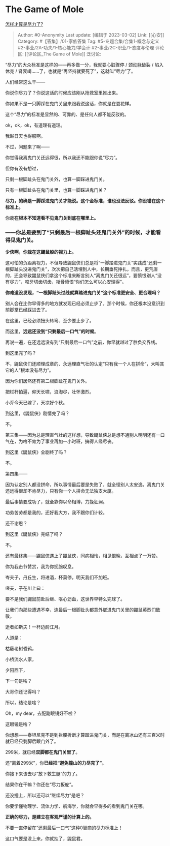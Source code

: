 # The Game of Mole
[怎样才算是尽力了?](https://www.zhihu.com/question/22510326/answer/2763399645)

> Author: #0-Anonymity
> Last update: [编辑于 2023-03-02]
> Link: [[心安]]
> Category: #【答集】/01-家族答集
> Tag: #5-专题合集/合集1-概念与定义 #2-事业/2A-功夫/1-核心能力/学会计 #2-事业/2C-职业/1-态度与伦理
> 评论区: [[评论区_The Game of Mole]]
> 泛讨论:

“尽力”的大众标准是这样的——再多做一分，我就要心脏骤停 / 颈动脉破裂 / 陷入休克 / 肾衰竭……了，也就是“再坚持就要死了”，这就叫“尽力”了。

人们经常这么干——

你说你尽力了？你说这话的时候应该刚从抢救室里推出来。

你如果不是一只脚踩在鬼门关里来跟我说这话，你就是在耍花样。

这个“尽力”的标准是显然的、可靠的、是任何人都不能反驳的。

ok，ok，ok，有道理有道理。

我赵日天也得服啊。

不过，问题来了啊——

你觉得我离鬼门关还远得很，所以我还不能跟你说“尽力”。

但你有没有想过，

只剩一根脚趾头在鬼门关外，也算一脚踩进鬼门关。

只有一根脚趾头在鬼门关里，也算一脚踩进鬼门关？

**尽力，的确是一脚踩进鬼门关才能说。这个金标准，谁也没法反驳。你没错在这个标准上。**

你栽**在根本不知道看不见鬼门关到底在哪里上。**

### **——你总是要到了“只剩最后一根脚趾头还鬼门关外”的时候，才能看得见鬼门关。**

**少侠啊，你栽在这鼹鼠般的视力上。**

这可怕的负距离视力，不但导致鼹鼠侠们总是将“一脚踏进鬼门关”实践成“还剩一根脚趾头没进鬼门关”，次次把自己活埋到人中，长期垂死挣扎，而且，更荒唐的，还会导致鼹鼠侠们拿这个标准来断言别人“离鬼门关还很远”，要愤恨别人“没有尽力”，咬牙切齿切齿，衔骨愤恨“你们怎么可以心安理得”。

**你难道没发现，“一根脚趾头过线就算踏进鬼门关”这个标准更安全、更合理吗？**

别人会在比你早得多的地方就发现已经必须止步了，那个时候，你还根本没意识到前脚掌已经踩进去了。

在这里，已经必须扭头转弯、至少要止步了。

而这里，**远远还没到“只剩最后一口气”的时候**。

再说一遍，在还远远没有到“只剩最后一口气”之前，你早就越过了胜负交界线。

到这里完了吗？

不，鼹鼠侠们还顺理成章的、永远理直气壮的认定“只有我一个人在拼命”，大叫其它的人“根本没有尽力”。

因为你们居然还有第二根脚趾在鬼门关外。

把栏杆拍遍，仰天长啸，浪淘尽，壮怀激烈。

小乔今天已嫁了，天凉好个秋。

到这里，《鼹鼠侠》剧情完了吗？

不。

第三集——因为总是理直气壮的这样想，导致鼹鼠侠总是想不通别人明明还有一口气在，为啥不肯为了事业再加一小时班，搞得人缘尽丧。

到这里《鼹鼠侠》全剧终了吗？

不。

第四集——

因为认定别人都没拼命，所以事情最后要是失败了，就全怪别人太安逸，离鬼门关还远得很却不肯尽力，只有你一个人拼命无法独支大厦。

最后事情要成功了，就全靠你以命相博，力挽狂澜。

功劳苦劳都是我的，还好我大方，我不跟你们计较。

还不谢恩？

到这里《鼹鼠侠》完结了吗？

不。

还有最终集——鼹鼠侠遇上了鼹鼠侠，同病相怜，相见恨晚，互相点了一万赞。

你为我击节赞赏，我为你扼腕叹息。

岑夫子，丹丘生，将进酒，杯莫停，明天我们不加班。

嗟夫，子在川上曰：

要不是我们鼹鼠前赴后继、呕心沥血，这世界早特么完球了。

让我们向那些遭遇不幸，连最后一根脚趾头都意外崴进鬼门关里的鼹鼠英烈们致敬。

逝者如斯夫！一杯边酹江月。

人道是：

枯藤老树昏鸦，

小桥流水人家，

夕阳西下，

下一句是啥？

大哥你还记得吗？

所以，结论是啥？

Oh，my dear，去配副眼镜好不啦？

这眼镜是啥？

你想想——泰坦尼克不是到拦腰折断才算踏进鬼门关，而是在离冰山还有三百米时就已经只剩脚后跟门外了。

299米，就已经**双脚都在鬼门关里了**。

还“离着299米”，你**已经把“避免撞山的力尽完了”**。

你接下来该去尽“放下救生艇”的力了。

结果你在干嘛？你还在“尽力扳舵”。

还没撞上，所以还可以“继续尽力”是吧？

你要学懂物理学、流体力学、航海学，你就会早得多的看到鬼门关在哪。

**正确的尽力，是建立在客观严谨的计算上的。**

不要一直停留在“还剩最后一口气”这种0智商的尽力标准上！

这口气要是没上来，你就挂了，鼹鼠君。
